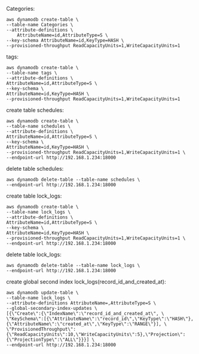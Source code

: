 Categories:

```shell script
aws dynamodb create-table \
--table-name Categories \
--attribute-definitions \
    AttributeName=id,AttributeType=S \
--key-schema AttributeName=id,KeyType=HASH \
--provisioned-throughput ReadCapacityUnits=1,WriteCapacityUnits=1
```

tags:

```shell script
aws dynamodb create-table \
--table-name tags \
--attribute-definitions \
AttributeName=id,AttributeType=S \
--key-schema \
AttributeName=id,KeyType=HASH \
--provisioned-throughput ReadCapacityUnits=1,WriteCapacityUnits=1
```

create table schedules:

```shell script
aws dynamodb create-table \
--table-name schedules \
--attribute-definitions \
AttributeName=id,AttributeType=S \
--key-schema \
AttributeName=id,KeyType=HASH \
--provisioned-throughput ReadCapacityUnits=1,WriteCapacityUnits=1 \
--endpoint-url http://192.168.1.234:18000
```

delete table schedules:

```shell script
aws dynamodb delete-table --table-name schedules \
--endpoint-url http://192.168.1.234:18000
```

create table lock_logs:

```
aws dynamodb create-table \
--table-name lock_logs \
--attribute-definitions \
AttributeName=id,AttributeType=S \
--key-schema \
AttributeName=id,KeyType=HASH \
--provisioned-throughput ReadCapacityUnits=1,WriteCapacityUnits=1 \
--endpoint-url http://192.168.1.234:18000
```

delete table lock_logs:

```shell script
aws dynamodb delete-table --table-name lock_logs \
--endpoint-url http://192.168.1.234:18000
```

create global second index lock_logs(record_id_and_created_at):
```
aws dynamodb update-table \
--table-name lock_logs \
--attribute-definitions AttributeName=,AttributeType=S \
--global-secondary-index-updates \
[{\"Create\":{\"IndexName\":\"record_id_and_created_at\", \
\"KeySchema\":[{\"AttributeName\":\"record_id\",\"KeyType\":\"HASH\"},{\"AttributeName\":\"created_at\",\"KeyType\":\"RANGE\"}], \
\"ProvisionedThroughput\":{\"ReadCapacityUnits\":10,\"WriteCapacityUnits\":5},\"Projection\":{\"ProjectionType\":\"ALL\"}}}] \
--endpoint-url http://192.168.1.234:18000
```